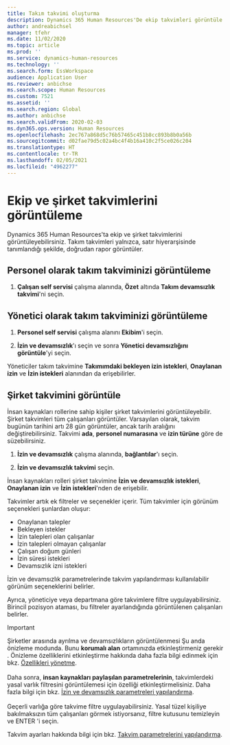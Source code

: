 ```yaml
---
title: Takım takvimi oluşturma
description: Dynamics 365 Human Resources'De ekip takvimleri görüntüle ve oluştur.
author: andreabichsel
manager: tfehr
ms.date: 11/02/2020
ms.topic: article
ms.prod: ''
ms.service: dynamics-human-resources
ms.technology: ''
ms.search.form: EssWorkspace
audience: Application User
ms.reviewer: anbichse
ms.search.scope: Human Resources
ms.custom: 7521
ms.assetid: ''
ms.search.region: Global
ms.author: anbichse
ms.search.validFrom: 2020-02-03
ms.dyn365.ops.version: Human Resources
ms.openlocfilehash: 2ec767a868d5c76b57465c451b8cc893b8b0a56b
ms.sourcegitcommit: d02fae79d5c02a4bc4f4b16a410c2f5ce026c204
ms.translationtype: HT
ms.contentlocale: tr-TR
ms.lasthandoff: 02/05/2021
ms.locfileid: "4962277"
---
```

# <a name="view-team-and-company-calendars"></a>Ekip ve şirket takvimlerini görüntüleme

Dynamics 365 Human Resources'ta ekip ve şirket takvimlerini görüntüleyebilirsiniz. Takım takvimleri yalnızca, satır hiyerarşisinde tanımlandığı şekilde, doğrudan rapor görüntüler.

## <a name="view-your-team-calendar-as-an-employee"></a>Personel olarak takım takviminizi görüntüleme

1. **Çalışan self servisi** çalışma alanında, **Özet** altında **Takım devamsızlık takvimi**'ni seçin.

## <a name="view-your-team-calendar-as-a-manager"></a>Yönetici olarak takım takviminizi görüntüleme

1. **Personel self servisi** çalışma alanını **Ekibim**'i seçin.

2. **İzin ve devamsızlık**'ı seçin ve sonra **Yönetici devamsızlığını görüntüle**'yi seçin.

Yöneticiler takım takvimine **Takımımdaki bekleyen izin istekleri**, **Onaylanan izin** ve **İzin istekleri** alanından da erişebilirler. 

## <a name="view-a-company-calendar"></a>Şirket takvimini görüntüle

İnsan kaynakları rollerine sahip kişiler şirket takvimlerini görüntüleyebilir. Şirket takvimleri tüm çalışanları görüntüler. Varsayılan olarak, takvim bugünün tarihini artı 28 gün görüntüler, ancak tarih aralığını değiştirebilirsiniz. Takvimi **ada**, **personel numarasına** ve **izin türüne** göre de süzebilirsiniz.

1. **İzin ve devamsızlık** çalışma alanında, **bağlantılar**'ı seçin.

2. **İzin ve devamsızlık takvimi** seçin.

İnsan kaynakları rolleri şirket takvimine **İzin ve devamsızlık istekleri**, **Onaylanan izin** ve **İzin istekleri**'nden de erişebilir. 

Takvimler artık ek filtreler ve seçenekler içerir. Tüm takvimler için görünüm seçenekleri şunlardan oluşur:

- Onaylanan talepler
- Bekleyen istekler
- İzin talepleri olan çalışanlar
- İzin talepleri olmayan çalışanlar
- Çalışan doğum günleri
- İzin süresi istekleri 
- Devamsızlık izni istekleri

İzin ve devamsızlık parametrelerinde takvim yapılandırması kullanılabilir görünüm seçeneklerini belirler.

Ayrıca, yöneticiye veya departmana göre takvimlere filtre uygulayabilirsiniz. Birincil pozisyon ataması, bu filtreler ayarlandığında görüntülenen çalışanları belirler. 

>[!IMPORTANT]
>Şirketler arasında ayrılma ve devamsızlıkların görüntülenmesi Şu anda önizleme modunda. Bunu **korumalı alan** ortamınızda etkinleştirmeniz gerekir . Önizleme özelliklerini etkinleştirme hakkında daha fazla bilgi edinmek için bkz. [Özellikleri yönetme](hr-admin-manage-features.md).<br><br>
>Daha sonra, **insan kaynakları paylaşılan parametrelerinin**, takvimlerdeki yasal varlık filtresini görüntülemesi için özelliği etkinleştirmelisiniz. Daha fazla bilgi için bkz. [İzin ve devamsızlık parametreleri yapılandırma](hr-leave-and-absence-parameters.md).<br><br>
>Geçerli varlığa göre takvime filtre uygulayabilirsiniz. Yasal tüzel kişiliye bakılmaksızın tüm çalışanları görmek istiyorsanız, filtre kutusunu temizleyin ve ENTER 'i seçin. 

Takvim ayarları hakkında bilgi için bkz. [Takvim parametrelerini yapılandırma](hr-leave-and-absence-parameters.md?configure-calendar-parameters).

